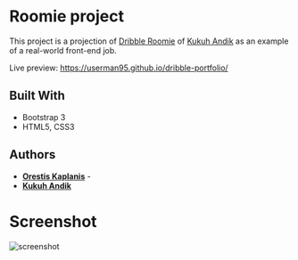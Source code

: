 # Roomie project

This project is a projection of [Dribble Roomie](https://dribbble.com/shots/6050591-Roomie-Room-Booking-Website) of [Kukuh Andik](https://dribbble.com/kuatur) as an example of a real-world front-end job.

Live preview: https://userman95.github.io/dribble-portfolio/


## Built With

* Bootstrap 3
* HTML5, CSS3

## Authors

* **[Orestis Kaplanis](https://github.com/userman95)** - 
* **[Kukuh Andik](https://dribbble.com/kuatur)**

# Screenshot 

![screenshot](https://github.com/userman95/dribble-portfolio/blob/master/images/Screenshot%20.png)
